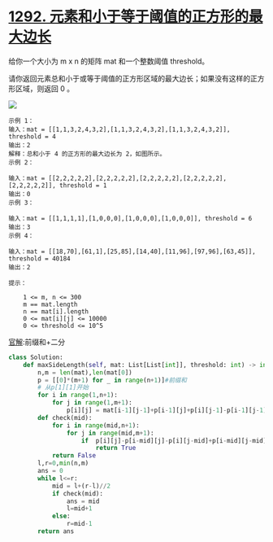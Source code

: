 # [1292. 元素和小于等于阈值的正方形的最大边长](https://leetcode-cn.com/problems/maximum-side-length-of-a-square-with-sum-less-than-or-equal-to-threshold/)

给你一个大小为 m x n 的矩阵 mat 和一个整数阈值 threshold。

请你返回元素总和小于或等于阈值的正方形区域的最大边长；如果没有这样的正方形区域，则返回 0 。

![](https://assets.leetcode-cn.com/aliyun-lc-upload/uploads/2019/12/15/e1.png)

```
示例 1：
输入：mat = [[1,1,3,2,4,3,2],[1,1,3,2,4,3,2],[1,1,3,2,4,3,2]], threshold = 4
输出：2
解释：总和小于 4 的正方形的最大边长为 2，如图所示。
示例 2：

输入：mat = [[2,2,2,2,2],[2,2,2,2,2],[2,2,2,2,2],[2,2,2,2,2],[2,2,2,2,2]], threshold = 1
输出：0
示例 3：

输入：mat = [[1,1,1,1],[1,0,0,0],[1,0,0,0],[1,0,0,0]], threshold = 6
输出：3
示例 4：

输入：mat = [[18,70],[61,1],[25,85],[14,40],[11,96],[97,96],[63,45]], threshold = 40184
输出：2

提示：

    1 <= m, n <= 300
    m == mat.length
    n == mat[i].length
    0 <= mat[i][j] <= 10000
    0 <= threshold <= 10^5
```

[官解](<https://leetcode-cn.com/problems/maximum-side-length-of-a-square-with-sum-less-than-or-equal-to-threshold/solution/yuan-su-he-xiao-yu-deng-yu-yu-zhi-de-zheng-fang-2/>):前缀和+二分

```python
class Solution:
    def maxSideLength(self, mat: List[List[int]], threshold: int) -> int:
        n,m = len(mat),len(mat[0])
        p = [[0]*(m+1) for _ in range(n+1)]#前缀和
        # 从p[1][1]开始
        for i in range(1,n+1):
            for j in range(1,m+1):
                p[i][j] = mat[i-1][j-1]+p[i-1][j]+p[i][j-1]-p[i-1][j-1]
        def check(mid):
            for i in range(mid,n+1):
                for j in range(mid,m+1):
                    if  p[i][j]-p[i-mid][j]-p[i][j-mid]+p[i-mid][j-mid]<=threshold:
                        return True
            return False
        l,r=0,min(n,m)
        ans = 0
        while l<=r:
            mid = l+(r-l)//2
            if check(mid):
                ans = mid
                l=mid+1
            else:
                r=mid-1
        return ans
```

